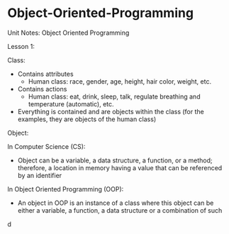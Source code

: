 # Object-Oriented-Programming
Unit Notes: Object Oriented Programming   

Lesson 1:        

Class:    
- Contains attributes       
  - Human class: race, gender, age, height, hair color, weight, etc.       
- Contains actions        
  - Human class: eat, drink, sleep, talk, regulate breathing and temperature (automatic), etc.       
- Everything is contained and are objects within the class (for the examples, they are objects of the human class)         

Object:  

In Computer Science (CS):       
- Object can be a variable, a data structure, a function, or a method; therefore, a location in memory having a value that can be referenced by an identifier
        
In Object Oriented Programming (OOP):          
- An object in OOP is an instance of a class where this object can be either a variable, a function, a data structure or a combination of such       

d
